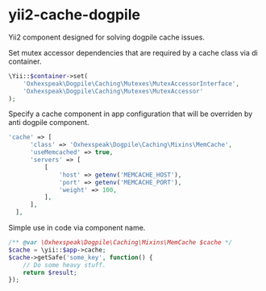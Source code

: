 # yii2-cache-dogpile
Yii2 component designed for solving dogpile cache issues.

Set mutex accessor dependencies that are required by a cache class via di container.
```php
\Yii::$container->set(
    'Oxhexspeak\Dogpile\Caching\Mutexes\MutexAccessorInterface',
    'Oxhexspeak\Dogpile\Caching\Mutexes\MutexAccessor'
);
```

Specify a cache component in app configuration that will be overriden by anti dogpile component.
```php
'cache' => [
      'class' => 'Oxhexspeak\Dogpile\Caching\Mixins\MemCache',
      'useMemcached' => true,
      'servers' => [
          [
              'host' => getenv('MEMCACHE_HOST'),
              'port' => getenv('MEMCACHE_PORT'),
              'weight' => 100,
          ],
      ],
  ],
```

Simple use in code via component name.
```php
/** @var \Oxhexspeak\Dogpile\Caching\Mixins\MemCache $cache */
$cache = \yii::$app->cache;
$cache->getSafe('some_key', function() {
    // Do some heavy stuff.
    return $result;
});
```

